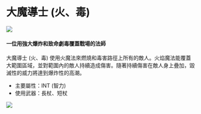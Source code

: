 # 大魔導士 (火、毒)

![](https://aliceric27s-organization.gitbook.io/images/msn-101/classes-and-jobs/magician/image_1747236394499_235.png)

#### 一位用強大爆炸和致命劇毒覆蓋戰場的法師

大魔導士 (火、毒) 使用火魔法來燃燒和毒害路徑上所有的敵人。火焰魔法能覆蓋大範圍區域，並對範圍內的敵人持續造成傷害。隨著持續傷害在敵人身上疊加，毀滅性的威力將達到爆炸性的高潮。

*   主要屬性：INT (智力)
*   使用武器：長杖、短杖

![](https://aliceric27s-organization.gitbook.io/images/msn-101/classes-and-jobs/magician/image_1747236394500_953.png)